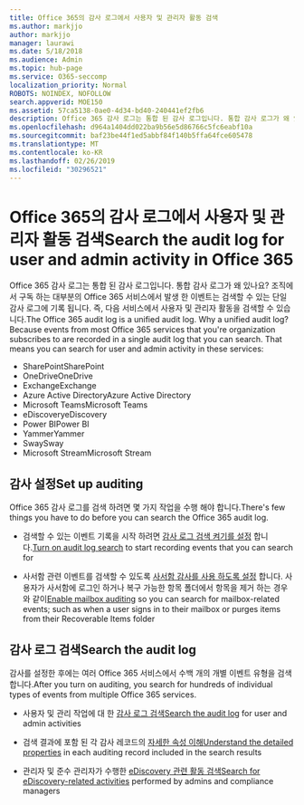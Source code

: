 ```yaml
---
title: Office 365의 감사 로그에서 사용자 및 관리자 활동 검색
ms.author: markjjo
author: markjjo
manager: laurawi
ms.date: 5/18/2018
ms.audience: Admin
ms.topic: hub-page
ms.service: O365-seccomp
localization_priority: Normal
ROBOTS: NOINDEX, NOFOLLOW
search.appverid: MOE150
ms.assetid: 57ca5138-0ae0-4d34-bd40-240441ef2fb6
description: Office 365 감사 로그는 통합 된 감사 로그입니다. 통합 감사 로그가 왜 있나요? 조직에서 구독 하는 대부분의 Office 365 서비스에서 발생 한 이벤트는 검색할 수 있는 단일 감사 로그에 기록 됩니다. 즉, 다음 서비스에서 사용자 및 관리자 활동을 검색할 수 있습니다.
ms.openlocfilehash: d964a1404dd022ba9b56e5d86766c5fc6eabf10a
ms.sourcegitcommit: baf23be44f1ed5abbf84f140b5ffa64fce605478
ms.translationtype: MT
ms.contentlocale: ko-KR
ms.lasthandoff: 02/26/2019
ms.locfileid: "30296521"
---
```

# <a name="search-the-audit-log-for-user-and-admin-activity-in-office-365"></a><span data-ttu-id="b4232-106">Office 365의 감사 로그에서 사용자 및 관리자 활동 검색</span><span class="sxs-lookup"><span data-stu-id="b4232-106">Search the audit log for user and admin activity in Office 365</span></span>

<span data-ttu-id="b4232-p102">Office 365 감사 로그는 통합 된 감사 로그입니다. 통합 감사 로그가 왜 있나요? 조직에서 구독 하는 대부분의 Office 365 서비스에서 발생 한 이벤트는 검색할 수 있는 단일 감사 로그에 기록 됩니다. 즉, 다음 서비스에서 사용자 및 관리자 활동을 검색할 수 있습니다.</span><span class="sxs-lookup"><span data-stu-id="b4232-p102">The Office 365 audit log is a unified audit log. Why a unified audit log? Because events from most Office 365 services that you're organization subscribes to are recorded in a single audit log that you can search. That means you can search for user and admin activity in these services:</span></span> 
  
- <span data-ttu-id="b4232-111">SharePoint</span><span class="sxs-lookup"><span data-stu-id="b4232-111">SharePoint</span></span>
- <span data-ttu-id="b4232-112">OneDrive</span><span class="sxs-lookup"><span data-stu-id="b4232-112">OneDrive</span></span>
- <span data-ttu-id="b4232-113">Exchange</span><span class="sxs-lookup"><span data-stu-id="b4232-113">Exchange</span></span>
- <span data-ttu-id="b4232-114">Azure Active Directory</span><span class="sxs-lookup"><span data-stu-id="b4232-114">Azure Active Directory</span></span>
- <span data-ttu-id="b4232-115">Microsoft Teams</span><span class="sxs-lookup"><span data-stu-id="b4232-115">Microsoft Teams</span></span>
- <span data-ttu-id="b4232-116">eDiscovery</span><span class="sxs-lookup"><span data-stu-id="b4232-116">eDiscovery</span></span>
- <span data-ttu-id="b4232-117">Power BI</span><span class="sxs-lookup"><span data-stu-id="b4232-117">Power BI</span></span>
- <span data-ttu-id="b4232-118">Yammer</span><span class="sxs-lookup"><span data-stu-id="b4232-118">Yammer</span></span>
- <span data-ttu-id="b4232-119">Sway</span><span class="sxs-lookup"><span data-stu-id="b4232-119">Sway</span></span>
- <span data-ttu-id="b4232-120">Microsoft Stream</span><span class="sxs-lookup"><span data-stu-id="b4232-120">Microsoft Stream</span></span>
   
 ## <a name="set-up-auditing"></a><span data-ttu-id="b4232-121">감사 설정</span><span class="sxs-lookup"><span data-stu-id="b4232-121">Set up auditing</span></span>
  
<span data-ttu-id="b4232-122">Office 365 감사 로그를 검색 하려면 몇 가지 작업을 수행 해야 합니다.</span><span class="sxs-lookup"><span data-stu-id="b4232-122">There's few things you have to do before you can search the Office 365 audit log.</span></span>
  
- <span data-ttu-id="b4232-123">검색할 수 있는 이벤트 기록을 시작 하려면 [감사 로그 검색 켜기를 설정](turn-audit-log-search-on-or-off.md) 합니다.</span><span class="sxs-lookup"><span data-stu-id="b4232-123">[Turn on audit log search](turn-audit-log-search-on-or-off.md) to start recording events that you can search for</span></span> 
    
- <span data-ttu-id="b4232-124">사서함 관련 이벤트를 검색할 수 있도록 [사서함 감사를 사용 하도록 설정](enable-mailbox-auditing.md) 합니다. 사용자가 사서함에 로그인 하거나 복구 가능한 항목 폴더에서 항목을 제거 하는 경우와 같이</span><span class="sxs-lookup"><span data-stu-id="b4232-124">[Enable mailbox auditing](enable-mailbox-auditing.md) so you can search for mailbox-related events; such as when a user signs in to their mailbox or purges items from their Recoverable Items folder</span></span> 
    
 ## <a name="search-the-audit-log"></a><span data-ttu-id="b4232-125">감사 로그 검색</span><span class="sxs-lookup"><span data-stu-id="b4232-125">Search the audit log</span></span>
  
<span data-ttu-id="b4232-126">감사를 설정한 후에는 여러 Office 365 서비스에서 수백 개의 개별 이벤트 유형을 검색 합니다.</span><span class="sxs-lookup"><span data-stu-id="b4232-126">After you turn on auditing, you search for hundreds of individual types of events from multiple Office 365 services.</span></span>
  
- <span data-ttu-id="b4232-127">사용자 및 관리 작업에 대 한 [감사 로그 검색](search-the-audit-log-in-security-and-compliance.md)</span><span class="sxs-lookup"><span data-stu-id="b4232-127">[Search the audit log](search-the-audit-log-in-security-and-compliance.md) for user and admin activities</span></span> 
    
- <span data-ttu-id="b4232-128">검색 결과에 포함 된 각 감사 레코드의 [자세한 속성 이해](detailed-properties-in-the-office-365-audit-log.md)</span><span class="sxs-lookup"><span data-stu-id="b4232-128">[Understand the detailed properties](detailed-properties-in-the-office-365-audit-log.md) in each auditing record included in the search results</span></span> 
    
- <span data-ttu-id="b4232-129">관리자 및 준수 관리자가 수행한 [eDiscovery 관련 활동 검색](search-for-ediscovery-activities-in-the-audit-log.md)</span><span class="sxs-lookup"><span data-stu-id="b4232-129">[Search for eDiscovery-related activities](search-for-ediscovery-activities-in-the-audit-log.md) performed by admins and compliance managers</span></span> 
